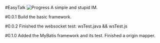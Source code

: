 #EasyTalk
![Progress](http://progressed.io/bar/15?title=progress) 
A simple and stupid IM.

#0.0.1
Build the basic framework.

#0.0.2
Finished the websocket test: wsTest.java && wsTest.js

#0.1.0
Added the MyBatis framework and its test. Finished a origin mapper.
